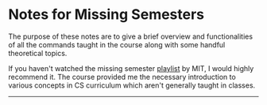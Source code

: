 # Notes for Missing Semesters
The purpose of these notes are to give a brief overview and functionalities of all the commands taught in the course along with some handful theoretical topics.

If you haven't watched the missing semester [playlist](https://youtube.com/playlist?list=PLyzOVJj3bHQuloKGG59rS43e29ro7I57J) by MIT, I would highly recommend it. The course provided me the necessary introduction to various concepts in CS curriculum which aren't generally taught in classes.

---

